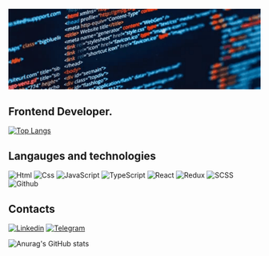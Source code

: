 ![Header](https://github.com/KhushnudEshtemirov/KhushnudEshtemirov/blob/master/back.gif)

## Frontend Developer.

[![Top Langs](https://github-readme-stats.vercel.app/api/top-langs/?username=KhushnudEshtemirov&layout=compact&theme=radical)](https://github.com/KhushnudEshtemirov/github-readme-stats)

## Langauges and technologies

![Html](https://img.shields.io/badge/-Html-141a5e?style=for-the-badge&logo=html5&logoColor-47C5FB)
![Css](https://img.shields.io/badge/-Css-141a5e?style=for-the-badge&logo=CSS3&logoColor=blue)
![JavaScript](https://img.shields.io/badge/-JavaScript-141a5e?style=for-the-badge&logo=JavaScript&logoColor-47C5FB)
![TypeScript](https://img.shields.io/badge/TYPESCRIPT-141a5e.svg?style=for-the-badge&logo=Typescript&logoColor=BLUE)
![React](https://img.shields.io/badge/REACT-141a5e.svg?style=for-the-badge&logo=react&logoColor=lightblue)
![Redux](https://img.shields.io/badge/REDUX-141a5e.svg?style=for-the-badge&logo=redux&logoColor=white)
![SCSS](https://img.shields.io/badge/SCSS-141a5e.svg?style=for-the-badge&logo=SASS&logoColor=pink)
![Github](https://img.shields.io/badge/SCSS-141a5e.svg?style=for-the-badge&logo=github&logoColor=pink)

## Contacts

[![Linkedin](https://img.shields.io/badge/-Linkedin-090909?style=for-the-badge&logo=linkedin&logoColor-47C5FB)](https://www.linkedin.com/in/khushnud-eshtemirov/)
[![Telegram](https://img.shields.io/badge/-Telegram-090909?style=for-the-badge&logo=telegram&logoColor-47C5FB)](https://t.me/khushnud_eshtemirov)

![Anurag's GitHub stats](https://github-readme-stats.vercel.app/api?username=KhushnudEshtemirov&show_icons=true&theme=radical)
